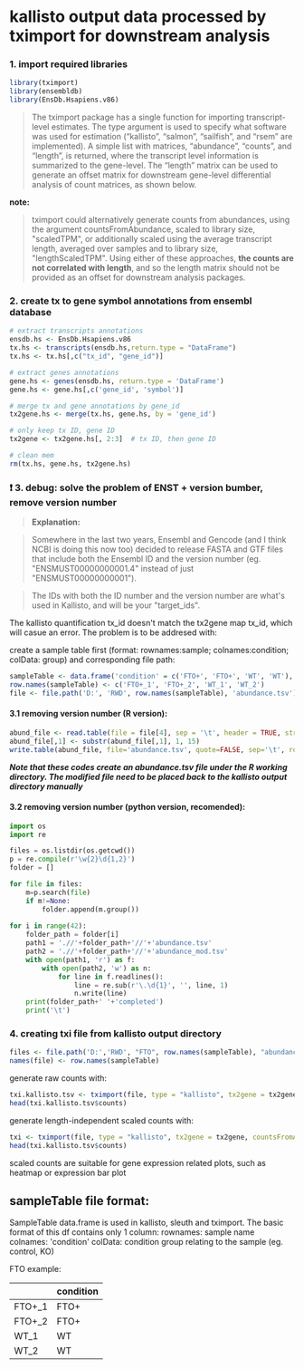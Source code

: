 kallisto output data processed by tximport for downstream analysis
====================

### 1. import required libraries

```R
library(tximport)
library(ensembldb)
library(EnsDb.Hsapiens.v86) 
```
>The tximport package has a single function for importing transcript-level estimates. The type argument is used to specify what software was used for estimation (“kallisto”, “salmon”, “sailfish”, and “rsem” are implemented). A simple list with matrices, “abundance”, “counts”, and “length”, is returned, where the transcript level information is summarized to the gene-level. The “length” matrix can be used to generate an offset matrix for downstream gene-level differential analysis of count matrices, as shown below.

**note:**
> tximport could alternatively generate counts from abundances, using the argument countsFromAbundance, scaled to library size, "scaledTPM", or additionally scaled using the average transcript length, averaged over samples and to library size, "lengthScaledTPM". Using either of these approaches, **the counts are not correlated with length**, and so the length matrix should not be provided as an offset for downstream analysis packages. 

### 2. create tx to gene symbol annotations from ensembl database

```R
# extract transcripts annotations
ensdb.hs <- EnsDb.Hsapiens.v86
tx.hs <- transcripts(ensdb.hs,return.type = "DataFrame")
tx.hs <- tx.hs[,c("tx_id", "gene_id")]

# extract genes annotations
gene.hs <- genes(ensdb.hs, return.type = 'DataFrame')
gene.hs <- gene.hs[,c('gene_id', 'symbol')]

# merge tx and gene annotations by gene_id
tx2gene.hs <- merge(tx.hs, gene.hs, by = 'gene_id')

# only keep tx ID, gene ID
tx2gene <- tx2gene.hs[, 2:3]  # tx ID, then gene ID

# clean mem
rm(tx.hs, gene.hs, tx2gene.hs)
```

### :exclamation: 3. debug: solve the problem of ENST + version bumber, remove version number
> **Explanation:**

> Somewhere in the last two years, Ensembl and Gencode (and I think NCBI is doing this now too) decided to release FASTA and GTF files that include both the Ensembl ID and the version number (eg. "ENSMUST00000000001.4" instead of just "ENSMUST00000000001"). 

> The IDs with both the ID number and the version number are what's used in Kallisto, and will be your "target_ids".

The kallisto quantification tx_id doesn't match the tx2gene map tx_id, which will casue an error. 
The problem is to be addresed with:

create a sample table first (format: rownames:sample; colnames:condition; colData: group) and corresponding file path:
```R
sampleTable <- data.frame('condition' = c('FTO+', 'FTO+', 'WT', 'WT'), stringsAsFactors = FALSE)
row.names(sampleTable) <- c('FTO+_1', 'FTO+_2', 'WT_1', 'WT_2')
file <- file.path('D:', 'RWD', row.names(sampleTable), 'abundance.tsv')
```
#### 3.1 removing version number (R version):
```R
abund_file <- read.table(file = file[4], sep = '\t', header = TRUE, stringsAsFactors = FALSE)
abund_file[,1] <- substr(abund_file[,1], 1, 15)
write.table(abund_file, file='abundance.tsv', quote=FALSE, sep='\t', row.names = FALSE)
```
**_Note that these codes create an abundance.tsv file under the R working directory.
The modified file need to be placed back to the kallisto output directory manually_**

#### 3.2 removing version number (python version, recomended):
```python
import os
import re

files = os.listdir(os.getcwd())
p = re.compile(r'\w{2}\d{1,2}')
folder = []

for file in files:
    m=p.search(file)
    if m!=None:
        folder.append(m.group())
        
for i in range(42):
    folder_path = folder[i]
    path1 = './/'+folder_path+'//'+'abundance.tsv'
    path2 = './/'+folder_path+'//'+'abundance_mod.tsv'
    with open(path1, 'r') as f:
        with open(path2, 'w') as n:
            for line in f.readlines():
                line = re.sub(r'\.\d{1}', '', line, 1)
                n.write(line)
    print(folder_path+' '+'completed')
    print('\t')
```

### 4. creating txi file from kallisto output directory
```R
files <- file.path('D:','RWD', "FTO", row.names(sampleTable), "abundance.tsv")
names(file) <- row.names(sampleTable)
```
generate raw counts with:
```R
txi.kallisto.tsv <- tximport(file, type = "kallisto", tx2gene = tx2gene)
head(txi.kallisto.tsv$counts)
```
generate length-independent scaled counts with:
```R
txi <- tximport(file, type = "kallisto", tx2gene = tx2gene, countsFromAbundance = "lengthScaledTPM")
head(txi.kallisto.tsv$counts)
```
scaled counts are suitable for gene expression related plots, such as heatmap or expression bar plot

sampleTable file format:
--------------------------
SampleTable data.frame is used in kallisto, sleuth and tximport.
The basic format of this df contains only 1 column:
rownames: sample name
colnames: 'condition'
colData: condition group relating to the sample (eg. control, KO)

FTO example:

|  | condition |
| ------------- | ------------- |
| FTO+\_1 | FTO+ |
| FTO+\_2 | FTO+ |
| WT_1 | WT |
| WT_2 | WT |
